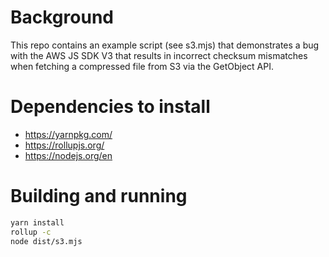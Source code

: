 # Background

This repo contains an example script (see s3.mjs) that demonstrates a bug with the AWS JS SDK V3 that results in incorrect checksum mismatches when fetching a compressed file from S3 via the GetObject API.

# Dependencies to install
- https://yarnpkg.com/
- https://rollupjs.org/
- https://nodejs.org/en

# Building and running
```sh
yarn install
rollup -c
node dist/s3.mjs
```